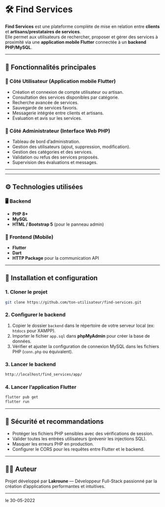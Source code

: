 # 🛠️ Find Services

**Find Services** est une plateforme complète de mise en relation entre **clients** et **artisans/prestataires de services**.  
Elle permet aux utilisateurs de rechercher, proposer et gérer des services à proximité via une **application mobile Flutter** connectée à un **backend PHP/MySQL**.

---

## 🚀 Fonctionnalités principales

### 👥 Côté Utilisateur (Application mobile Flutter)
- Création et connexion de compte utilisateur ou artisan.  
- Consultation des services disponibles par catégorie.  
- Recherche avancée de services.  
- Sauvegarde de services favoris.  
- Messagerie intégrée entre clients et artisans.  
- Évaluation et avis sur les services.  

### 🧰 Côté Administrateur (Interface Web PHP)
- Tableau de bord d’administration.  
- Gestion des utilisateurs (ajout, suppression, modification).  
- Gestion des catégories et des services.  
- Validation ou refus des services proposés.  
- Supervision des évaluations et messages.  

---


---

## ⚙️ Technologies utilisées

### 🖥️ Backend
- **PHP 8+**
- **MySQL**
- **HTML / Bootstrap 5** (pour le panneau admin)

### 📱 Frontend (Mobile)
- **Flutter**
- **Dart**
- **HTTP Package** pour la communication API

---

## 🧩 Installation et configuration

### 1. Cloner le projet
```bash
git clone https://github.com/ton-utilisateur/find-services.git
```

### 2. Configurer le backend
1. Copier le dossier `backend` dans le répertoire de votre serveur local (ex: `htdocs` pour XAMPP).  
2. Importer le fichier `app.sql` dans **phpMyAdmin** pour créer la base de données.  
3. Vérifier et ajuster la configuration de connexion MySQL dans les fichiers PHP (`conn.php` ou équivalent).

### 3. Lancer le backend
```bash
http://localhost/find_services/app/
```

### 4. Lancer l’application Flutter
```bash
flutter pub get
flutter run
```

---

## 🔐 Sécurité et recommandations
- Protéger les fichiers PHP sensibles avec des vérifications de session.  
- Valider toutes les entrées utilisateurs (prévenir les injections SQL).  
- Masquer les erreurs PHP en production.  
- Configurer le CORS pour les requêtes entre Flutter et le backend.  

---

## 👨‍💻 Auteur
Projet développé par **Lakroune** — Développeur Full-Stack passionné par la création d’applications performantes et intuitives.

---
le 30-05-2022